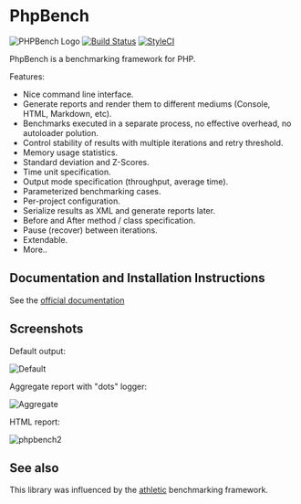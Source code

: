 PhpBench
========

![PHPBench Logo](https://avatars3.githubusercontent.com/u/12785153?v=3&s=100)
[![Build Status](https://travis-ci.org/phpbench/phpbench.svg?branch=master)](https://travis-ci.org/phpbench/phpbench)
[![StyleCI](https://styleci.io/repos/34982189/shield)](https://styleci.io/repos/34982189)

PhpBench is a benchmarking framework for PHP.

Features:

- Nice command line interface.
- Generate reports and render them to different mediums (Console, HTML,
  Markdown, etc).
- Benchmarks executed in a separate process, no effective overhead,
  no autoloader polution.
- Control stability of results with multiple iterations and retry threshold.
- Memory usage statistics.
- Standard deviation and Z-Scores.
- Time unit specification.
- Output mode specification (throughput, average time).
- Parameterized benchmarking cases.
- Per-project configuration.
- Serialize results as XML and generate reports later.
- Before and After method / class specification.
- Pause (recover) between iterations.
- Extendable.
- More..

Documentation and Installation Instructions
-------------------------------------------

See the [official documentation](http://phpbench.readthedocs.org)

Screenshots
-----------

Default output:

![Default](https://cloud.githubusercontent.com/assets/530801/11761843/b1013108-a0d2-11e5-8749-d853eccefdd4.png)

Aggregate report with "dots" logger:

![Aggregate](https://cloud.githubusercontent.com/assets/530801/11761844/b10a0c06-a0d2-11e5-9486-226deb9c96e2.png)

HTML report:

![phpbench2](https://cloud.githubusercontent.com/assets/530801/10666918/bb61e438-78d4-11e5-8add-454c51261aa8.png)

See also
--------

This library was influenced by the
[athletic](https://github.com/polyfractal/athletic) benchmarking framework.
